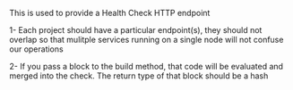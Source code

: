 This is used to provide a Health Check HTTP endpoint

1- Each project should have a particular endpoint(s), they should not overlap
so that mulitple services running on a single node will not confuse our
operations

2- If you pass a block to the build method, that code will be evaluated and
merged into the check.  The return type of that block should be a hash

